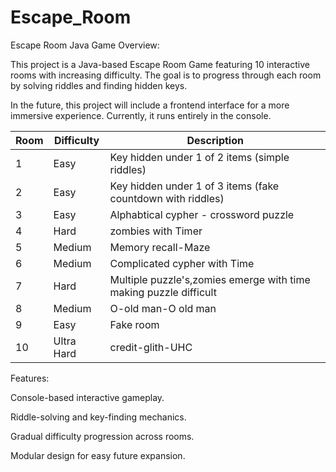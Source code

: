 # Escape_Room
Escape Room Java Game
Overview:

This project is a Java-based Escape Room Game featuring 10 interactive rooms with increasing difficulty.
The goal is to progress through each room by solving riddles and finding hidden keys.

In the future, this project will include a frontend interface for a more immersive experience.
Currently, it runs entirely in the console.

| Room | Difficulty | Description                                                       |
| ---- | ---------- | ----------------------------------------------------------------- |
| 1    | Easy       | Key hidden under 1 of 2 items (simple riddles)                    |
| 2    | Easy       | Key hidden under 1 of 3 items (fake countdown with  riddles)      |
| 3    | Easy       | Alphabtical cypher - crossword puzzle                             |
| 4    | Hard       | zombies with Timer                                                |
| 5    | Medium     | Memory recall-Maze                                                |
| 6    | Medium     | Complicated cypher with Time                                      |
| 7    | Hard       | Multiple puzzle's,zomies emerge with time making puzzle difficult |
| 8    | Medium     | O-old man-O old man                                               |
| 9    | Easy       | Fake room                                                         |
| 10   | Ultra Hard | credit-glith-UHC                                                  |

Features:

Console-based interactive gameplay.

Riddle-solving and key-finding mechanics.

Gradual difficulty progression across rooms.

Modular design for easy future expansion.